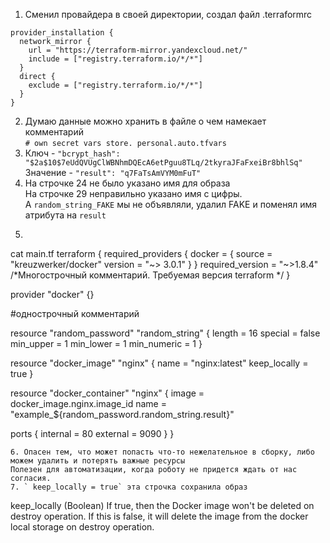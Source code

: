 1. Сменил провайдера в своей директории, создал файл .terraformrc  
```
provider_installation {
  network_mirror {
    url = "https://terraform-mirror.yandexcloud.net/"
    include = ["registry.terraform.io/*/*"]
  }
  direct {
    exclude = ["registry.terraform.io/*/*"]
  }
}
```
2. Думаю данные можно хранить в файле о чем намекает комментарий   
 `# own secret vars store.
personal.auto.tfvars`
3. Ключ - `"bcrypt_hash": "$2a$10$7eUdQVUgClWBNhmDQEcA6etPguu8TLq/2tkyraJFaFxeiBr8bhlSq"`  
Значение - `"result": "q7FaTsAmVYM0mFuT"`  
4. На строчке 24 не было указано имя для образа  
На строчке 29 неправильно указано имя с цифры.  
А `random_string_FAKE` мы не объявляли, удалил FAKE и поменял имя атрибута на `result`
5. ```
cat main.tf
terraform {
  required_providers {
    docker = {
      source  = "kreuzwerker/docker"
      version = "~> 3.0.1"
    }
  }
  required_version = "~>1.8.4" /*Многострочный комментарий.
 Требуемая версия terraform */
}


provider "docker" {}

#однострочный комментарий

resource "random_password" "random_string" {
  length      = 16
  special     = false
  min_upper   = 1
  min_lower   = 1
  min_numeric = 1
}


resource "docker_image" "nginx" {
  name         = "nginx:latest"
  keep_locally = true
}

resource "docker_container" "nginx" {
  image = docker_image.nginx.image_id
  name  = "example_${random_password.random_string.result}"

  ports {
    internal = 80
    external = 9090
  }
}
```
6. Опасен тем, что может попасть что-то нежелательное в сборку, либо можем удалить и потерять важные ресурсы  
Полезен для автоматизации, когда роботу не придется ждать от нас согласия.
7. ` keep_locally = true` эта строчка сохранила образ
```
keep_locally (Boolean) If true, then the Docker image won't be deleted on destroy operation. If this is false, it will delete the image from the docker local storage on destroy operation.
```